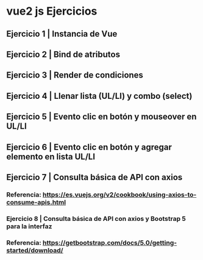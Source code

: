 # vue2 js  Ejercicios
## Ejercicio 1 | Instancia de Vue
## Ejercicio 2 | Bind de atributos
## Ejercicio 3 | Render de condiciones
## Ejercicio 4 | Llenar lista (UL/LI) y combo (select)
## Ejercicio 5 | Evento clic en botón y mouseover en UL/LI
## Ejercicio 6 | Evento clic en botón y agregar elemento en lista UL/LI
## Ejercicio 7 | Consulta básica de API con axios
### Referencia: https://es.vuejs.org/v2/cookbook/using-axios-to-consume-apis.html
### Ejercicio 8 | Consulta básica de API con axios y Bootstrap 5 para la interfaz
### Referencia: https://getbootstrap.com/docs/5.0/getting-started/download/